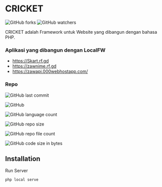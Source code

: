 
# CRICKET
![GitHub forks](https://img.shields.io/github/forks/BaharudinZaelani/Cricket?style=social) 
![GitHub watchers](https://img.shields.io/github/watchers/BaharudinZaelani/Cricket?style=social)

CRICKET adalah Framework untuk Website yang dibangun dengan bahasa PHP. 
### Aplikasi yang dibangun dengan LocalFW
- https://Skart.rf.gd
- https://zawnime.rf.gd
- https://zawapi.000webhostapp.com/
### Repo

![GitHub last commit](https://img.shields.io/github/last-commit/BaharudinZaelani/Cricket?label=Commit&style=flat-square)

![GitHub](https://img.shields.io/github/license/BaharudinZaelani/Cricket?label=License&style=flat-square)

![GitHub language count](https://img.shields.io/github/languages/count/BaharudinZaelani/Cricket?label=Languages&style=flat-square)

![GitHub repo size](https://img.shields.io/github/repo-size/BaharudinZaelani/Cricket?style=flat-square)

![GitHub repo file count](https://img.shields.io/github/directory-file-count/BaharudinZaelani/Cricket?style=flat-square)

![GitHub code size in bytes](https://img.shields.io/github/languages/code-size/BaharudinZaelani/Cricket?style=flat-square)


## Installation

Run Server
```bash
php local serve
```
